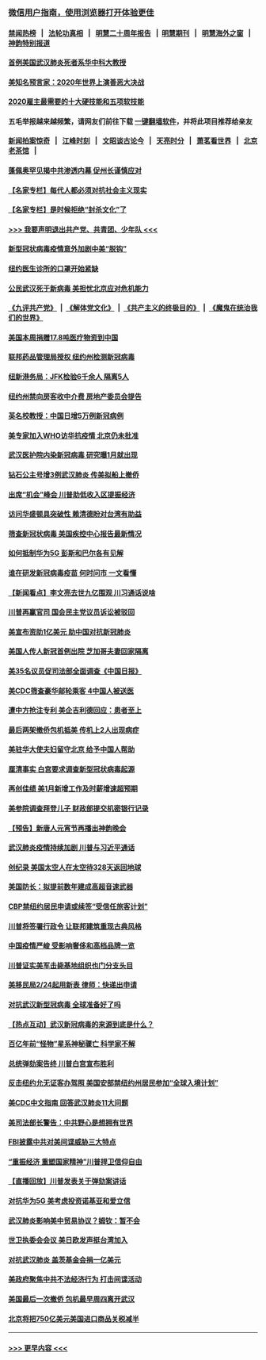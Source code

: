 ### [微信用户指南，使用浏览器打开体验更佳](https://github.com/gfw-breaker/banned-news1/blob/master/indexes/wechat-guide.md?t=0)
#### [禁闻热榜](热点新闻.md?t=0)  &nbsp;&nbsp;|&nbsp;&nbsp; [法轮功真相](https://github.com/gfw-breaker/truth/blob/master/README.md?t=0) &nbsp;&nbsp;|&nbsp;&nbsp; [明慧二十周年报告](https://github.com/gfw-breaker/mh-reports/blob/master/README.md?t=0) &nbsp;&nbsp;|&nbsp;&nbsp;[明慧期刊](https://github.com/gfw-breaker/mh-qikan) &nbsp;&nbsp;|&nbsp;&nbsp; [明慧海外之窗](https://github.com/gfw-breaker/mh-news/blob/master/README.md?t=0) &nbsp;&nbsp;|&nbsp;&nbsp; [神韵特别报道](https://github.com/gfw-breaker/mh-news/blob/master/shenyun.md?t=0)
#### [首例美国武汉肺炎死者系华中科大教授](../pages/nsc412/n11855500.md?t=02091944) 
#### [美知名预言家：2020年世界上演善恶大决战](../pages/nsc412/n11855418.md?t=02091944) 
#### [2020雇主最需要的十大硬技能和五项软技能](../pages/nsc412/n11850953.md?t=02091944) 
#### 五毛举报越来越频繁，请网友们前往下载 [一键翻墙软件](https://github.com/gfw-breaker/ssr-accounts)，并将此项目推荐给亲友
#### [新闻拍案惊奇](https://github.com/gfw-breaker/banned-news1/blob/master/pages/link4.md) &nbsp;&nbsp;|&nbsp;&nbsp; [江峰时刻](https://github.com/gfw-breaker/banned-news1/blob/master/pages/link4.md) &nbsp;&nbsp;|&nbsp;&nbsp; [文昭谈古论今](https://github.com/gfw-breaker/banned-news1/blob/master/pages/link4.md) &nbsp;&nbsp;|&nbsp;&nbsp; [天亮时分](https://github.com/gfw-breaker/banned-news1/blob/master/pages/link4.md) &nbsp;&nbsp;|&nbsp;&nbsp; [萧茗看世界](https://github.com/gfw-breaker/banned-news1/blob/master/pages/link4.md) &nbsp;&nbsp;|&nbsp;&nbsp; [北京老茶馆](https://github.com/gfw-breaker/banned-news1/blob/master/pages/link4.md) &nbsp;&nbsp;|&nbsp;&nbsp; 
#### [蓬佩奥罕见揭中共渗透内幕 促州长谨慎应对](../pages/nsc412/n11854685.md?t=02091944) 
#### [【名家专栏】每代人都必须对抗社会主义现实](../pages/nsc412/n11831412.md?t=02091944) 
#### [【名家专栏】是时候拒绝“封杀文化”了](../pages/nsc412/n11814093.md?t=02091944) 
#### [>>> 我要声明退出共产党、共青团、少年队 <<<](https://github.com/begood0513/goodnews/blob/master/quit/letter.md) 
#### [新型冠状病毒疫情意外加剧中美“脱钩”](../pages/nsc412/n11854475.md?t=02091944) 
#### [纽约医生诊所的口罩开始紧缺](../pages/nsc412/n11853364.md?t=02091944) 
#### [公民武汉死于新病毒 美担忧北京应对危机能力](../pages/nsc412/n11854331.md?t=02091944) 
#### [《九评共产党》](https://github.com/begood0513/9ping.md/blob/master/README.md) &nbsp;|&nbsp; [《解体党文化》](../../../../jtdwh.md/blob/master/README.md)  &nbsp;|&nbsp; [《共产主义的终极目的》](../../../../gczydzjmd.md/blob/master/README.md) &nbsp;|&nbsp; [《魔鬼在统治我们的世界》](../../../../mgztzwmdsj.md/blob/master/README.md) 
#### [美国本周捐赠17.8吨医疗物资到中国](../pages/nsc412/n11854269.md?t=02091944) 
#### [联邦药品管理局授权  纽约州检测新冠病毒](../pages/nsc412/n11853371.md?t=02091944) 
#### [纽新港务局：JFK检验6千余人  隔离5人](../pages/nsc412/n11853366.md?t=02091944) 
#### [纽约州禁向房客收中介费  房地产委员会提告](../pages/nsc412/n11853360.md?t=02091944) 
#### [英名校教授：中国日增5万例新冠病例](../pages/nsc412/n11854174.md?t=02091944) 
#### [美专家加入WHO访华抗疫情 北京仍未批准](../pages/nsc412/n11854043.md?t=02091944) 
#### [武汉医护院内染新冠病毒 研究曝1月就出现](../pages/nsc412/n11852928.md?t=02091944) 
#### [钻石公主号增3例武汉肺炎 传美拟船上撤侨](../pages/nsc412/n11853240.md?t=02091944) 
#### [出席“机会”峰会 川普助低收入区提振经济](../pages/nsc412/n11853232.md?t=02091944) 
#### [访问华盛顿具突破性 赖清德盼对台湾有助益](../pages/nsc412/n11853129.md?t=02091944) 
#### [筛查新冠状病毒 美国疾控中心报告最新情况](../pages/nsc412/n11853070.md?t=02091944) 
#### [如何抵制华为5G 彭斯和巴尔各有见解](../pages/nsc412/n11852535.md?t=02091944) 
#### [谁在研发新冠病毒疫苗 何时问市 一文看懂](../pages/nsc412/n11852840.md?t=02091944) 
#### [【新闻看点】李文亮去世九亿围观 川习通话说啥](../pages/nsc412/n11852360.md?t=02091944) 
#### [川普再赢官司 国会民主党议员诉讼被驳回](../pages/nsc412/n11852287.md?t=02091944) 
#### [美宣布资助1亿美元 助中国对抗新冠肺炎](../pages/nsc412/n11852531.md?t=02091944) 
#### [美国人传人新冠首例出院 芝加哥夫妻回家隔离](../pages/nsc412/n11852452.md?t=02091944) 
#### [美35名议员促司法部全面调查《中国日报》](../pages/nsc412/n11852435.md?t=02091944) 
#### [美CDC筛查豪华邮轮乘客 4中国人被送医](../pages/nsc412/n11852085.md?t=02091944) 
#### [遭中方抢注专利 美企吉利德回应：患者至上](../pages/nsc412/n11852037.md?t=02091944) 
#### [最后两架撤侨包机抵美 传机上2人出现病症](../pages/nsc412/n11852173.md?t=02091944) 
#### [美驻华大使夫妇留守北京 给予中国人帮助](../pages/nsc412/n11852165.md?t=02091944) 
#### [厘清事实 白宫要求调查新型冠状病毒起源](../pages/nsc412/n11852106.md?t=02091944) 
#### [再创佳绩 美1月新增工作及时薪增速超预期](../pages/nsc412/n11852174.md?t=02091944) 
#### [美参院调查拜登儿子 财政部提交机密银行记录](../pages/nsc412/n11851808.md?t=02091944) 
#### [【预告】新唐人元宵节再播出神韵晚会](../pages/nsc412/n11843192.md?t=02091944) 
#### [武汉肺炎疫情持续加剧 川普与习近平通话](../pages/nsc412/n11851613.md?t=02091944) 
#### [创纪录 美国太空人在太空待328天返回地球](../pages/nsc412/n11851266.md?t=02091944) 
#### [美国防长：拟提前数年建成高超音速武器](../pages/nsc412/n11850959.md?t=02091944) 
#### [CBP禁纽约居民申请或续签“受信任旅客计划”](../pages/nsc412/n11850857.md?t=02091944) 
#### [川普将签署行政令 让联邦建筑重现古典风格](../pages/nsc412/n11850654.md?t=02091944) 
#### [中国疫情严峻 受影响奢侈和高档品牌一览](../pages/nsc412/n11850319.md?t=02091944) 
#### [川普证实美军击毙基地组织也门分支头目](../pages/nsc412/n11850383.md?t=02091944) 
#### [美移民局2/24起用新表 律师：快递出申请](../pages/nsc412/n11848220.md?t=02091944) 
#### [对抗武汉新型冠病毒 全球准备好了吗](../pages/nsc412/n11850142.md?t=02091944) 
#### [【热点互动】武汉新冠病毒的来源到底是什么？](../pages/nsc412/n11849749.md?t=02091944) 
#### [百亿年前“怪物”星系神秘骤亡 科学家不解](../pages/nsc412/n11849863.md?t=02091944) 
#### [总统弹劾案告终 川普白宫宣布胜利](../pages/nsc412/n11849985.md?t=02091944) 
#### [反击纽约允无证客办驾照  美国安部禁纽约州居民参加“全球入境计划”](../pages/nsc412/n11849828.md?t=02091944) 
#### [美CDC中文指南 回答武汉肺炎11大问题](../pages/nsc412/n11849703.md?t=02091944) 
#### [美司法部长警告：中共野心是想拥有世界](../pages/nsc412/n11849769.md?t=02091944) 
#### [FBI披露中共对美间谍威胁三大特点](../pages/nsc412/n11849700.md?t=02091944) 
#### [“重振经济 重塑国家精神”川普捍卫信仰自由](../pages/nsc412/n11849641.md?t=02091944) 
#### [【直播回放】川普发表关于弹劾案讲话](../pages/nsc412/n11849472.md?t=02091944) 
#### [对抗华为5G 美考虑投资诺基亚和爱立信](../pages/nsc412/n11849510.md?t=02091944) 
#### [武汉肺炎影响美中贸易协议？姆钦：暂不会](../pages/nsc412/n11849497.md?t=02091944) 
#### [世卫执委会会议 美日欧发声挺台湾加入](../pages/nsc412/n11849433.md?t=02091944) 
#### [对抗武汉肺炎 盖茨基金会捐一亿美元](../pages/nsc412/n11848953.md?t=02091944) 
#### [美政府聚焦中共不法经济行为 打击间谍活动](../pages/nsc412/n11849322.md?t=02091944) 
#### [美国最后一次撤侨 包机最早周四离开武汉](../pages/nsc412/n11849395.md?t=02091944) 
#### [北京将把750亿美元美国进口商品关税减半](../pages/nsc412/n11848896.md?t=02091944) 

----
#### [ >>> 更早内容 <<< ](../indexes/nsc412-earlier.md)

